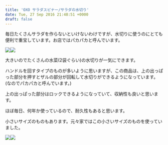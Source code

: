 ```yaml
---
title: 'OXO サラダスピナー/サラダの水切り'
date: Tue, 27 Sep 2016 21:48:51 +0000
draft: false
---
```


毎日たくさんサラダを作らないといけないわけですが、水切りに使うのにとても便利で重宝しています。お店ではパカパカと呼んでいます。

[![](//ws-fe.amazon-adsystem.com/widgets/q?_encoding=UTF8&ASIN=B0759B4C16&Format=_SL160_&ID=AsinImage&MarketPlace=JP&ServiceVersion=20070822&WS=1&tag=hrm0a-22&language=ja_JP)](https://www.amazon.co.jp/OXO-%E3%82%B5%E3%83%A9%E3%83%80%E3%82%B9%E3%83%94%E3%83%8A%E3%83%BC-%E9%87%8E%E8%8F%9C%E6%B0%B4%E5%88%87%E3%82%8A%E5%99%A8-%E5%B0%8F-1351680/dp/B0759B4C16/ref=as_li_ss_il?th=1&linkCode=li2&tag=hrm0a-22&linkId=76c1dd9337eb92140aa8a1f5637c6d20&language=ja_JP)![](https://ir-jp.amazon-adsystem.com/e/ir?t=hrm0a-22&language=ja_JP&l=li2&o=9&a=B0759B4C16)  

大きいのでたくさんの水菜(2袋ぐらい)の水切りが一気にできます。

ハンドルを回すタイプのものが多いように思いますが、この商品は、上の出っぱった部分を押すとザルの部分が回転して水切りができるようになっています。(なのでパカパカと呼んでいます。)

上の出っぱった部分はロックできるようになっていて、収納性も良いと思います。

ほぼ毎日、何年か使っているので、耐久性もあると思います。

小さいサイズのものもあります。元々家ではこの小さいサイズのものを使っていました。

[![](//ws-fe.amazon-adsystem.com/widgets/q?_encoding=UTF8&ASIN=B0759B935Q&Format=_SL160_&ID=AsinImage&MarketPlace=JP&ServiceVersion=20070822&WS=1&tag=hrm0a-22&language=ja_JP)](https://www.amazon.co.jp/OXO-%E3%82%B5%E3%83%A9%E3%83%80%E3%82%B9%E3%83%94%E3%83%8A%E3%83%BC-%E9%87%8E%E8%8F%9C%E6%B0%B4%E5%88%87%E3%82%8A%E5%99%A8-%E5%B0%8F-1351680/dp/B0759B935Q/ref=as_li_ss_il?th=1&linkCode=li2&tag=hrm0a-22&linkId=adb6dfaaf21aae1f4a35b794db7e79dc&language=ja_JP)![](https://ir-jp.amazon-adsystem.com/e/ir?t=hrm0a-22&language=ja_JP&l=li2&o=9&a=B0759B935Q)